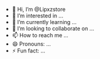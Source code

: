 - 👋 Hi, I’m @Lipxzstore
- 👀 I’m interested in ...
- 🌱 I’m currently learning ...
- 💞️ I’m looking to collaborate on ...
- 📫 How to reach me ...
- 😄 Pronouns: ...
- ⚡ Fun fact: ...

<!---
Lipxzstore/Lipxzstore is a ✨ special ✨ repository because its `README.md` (this file) appears on your GitHub profile.
You can click the Preview link to take a look at your changes.
--->
